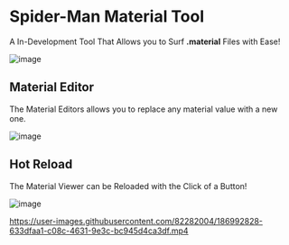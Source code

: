 # Spider-Man Material Tool

A In-Development Tool That Allows you to Surf **.material** Files with Ease!

![image](https://user-images.githubusercontent.com/82282004/186992100-fb56f777-48b2-411b-bf3b-3c7829702cf5.png)

## Material Editor

The Material Editors allows you to replace any material value with a new one.

![image](https://user-images.githubusercontent.com/82282004/186992152-a10a050a-bc6a-4739-98a6-ceb9008aae69.png)

## Hot Reload

The Material Viewer can be Reloaded with the Click of a Button!

![image](https://user-images.githubusercontent.com/82282004/186992237-8dc342eb-151a-4ba7-a445-1bf81e50fe63.png)

https://user-images.githubusercontent.com/82282004/186992828-633dfaa1-c08c-4631-9e3c-bc945d4ca3df.mp4

